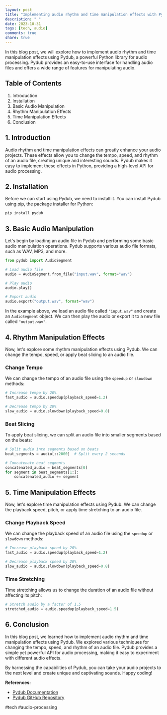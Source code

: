 ```yaml
---
layout: post
title: "Implementing audio rhythm and time manipulation effects with Pydub"
description: " "
date: 2023-10-31
tags: [tech, audio]
comments: true
share: true
---
```


In this blog post, we will explore how to implement audio rhythm and time manipulation effects using Pydub, a powerful Python library for audio processing. Pydub provides an easy-to-use interface for handling audio files and offers a wide range of features for manipulating audio.

## Table of Contents
1. Introduction
2. Installation
3. Basic Audio Manipulation
4. Rhythm Manipulation Effects
5. Time Manipulation Effects
6. Conclusion

## 1. Introduction
Audio rhythm and time manipulation effects can greatly enhance your audio projects. These effects allow you to change the tempo, speed, and rhythm of an audio file, creating unique and interesting sounds. Pydub makes it easy to implement these effects in Python, providing a high-level API for audio processing.

## 2. Installation
Before we can start using Pydub, we need to install it. You can install Pydub using pip, the package installer for Python:

```python
pip install pydub
```

## 3. Basic Audio Manipulation
Let's begin by loading an audio file in Pydub and performing some basic audio manipulation operations. Pydub supports various audio file formats, such as WAV, MP3, and more.

```python
from pydub import AudioSegment

# Load audio file
audio = AudioSegment.from_file("input.wav", format="wav")

# Play audio
audio.play()

# Export audio
audio.export("output.wav", format="wav")
```

In the example above, we load an audio file called `"input.wav"` and create an `AudioSegment` object. We can then play the audio or export it to a new file called `"output.wav"`.

## 4. Rhythm Manipulation Effects
Now, let's explore some rhythm manipulation effects using Pydub. We can change the tempo, speed, or apply beat slicing to an audio file.

### Change Tempo
We can change the tempo of an audio file using the `speedup` or `slowdown` methods:

```python
# Increase tempo by 20%
fast_audio = audio.speedup(playback_speed=1.2)

# Decrease tempo by 20%
slow_audio = audio.slowdown(playback_speed=0.8)
```

### Beat Slicing
To apply beat slicing, we can split an audio file into smaller segments based on the beats:

```python
# Split audio into segments based on beats
beat_segments = audio[::2000]  # Split every 2 seconds

# Concatenate beat segments
concatenated_audio = beat_segments[0]
for segment in beat_segments[1:]:
    concatenated_audio += segment
```

## 5. Time Manipulation Effects
Now, let's explore time manipulation effects using Pydub. We can change the playback speed, pitch, or apply time stretching to an audio file.

### Change Playback Speed
We can change the playback speed of an audio file using the `speedup` or `slowdown` methods:

```python
# Increase playback speed by 20%
fast_audio = audio.speedup(playback_speed=1.2)

# Decrease playback speed by 20%
slow_audio = audio.slowdown(playback_speed=0.8)
```

### Time Stretching
Time stretching allows us to change the duration of an audio file without affecting its pitch:

```python
# Stretch audio by a factor of 1.5
stretched_audio = audio.speedup(playback_speed=1.5)
```

## 6. Conclusion
In this blog post, we learned how to implement audio rhythm and time manipulation effects using Pydub. We explored various techniques for changing the tempo, speed, and rhythm of an audio file. Pydub provides a simple yet powerful API for audio processing, making it easy to experiment with different audio effects.

By harnessing the capabilities of Pydub, you can take your audio projects to the next level and create unique and captivating sounds. Happy coding!

**References:**
- [Pydub Documentation](https://pydub.com/)
- [Pydub GitHub Repository](https://github.com/jiaaro/pydub)

#tech #audio-processing